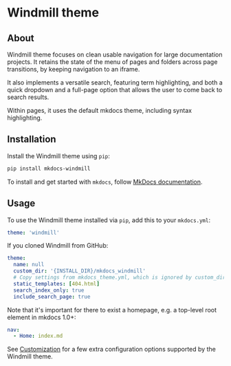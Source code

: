 # Windmill theme

## About

Windmill theme focuses on clean usable navigation for large documentation
projects. It retains the state of the menu of pages and folders across page
transitions, by keeping navigation to an iframe.

It also implements a versatile search, featuring term highlighting, and both a
quick dropdown and a full-page option that allows the user to come back to
search results.

Within pages, it uses the default mkdocs theme, including syntax highlighting.

## Installation

Install the Windmill theme using `pip`:

``` sh
pip install mkdocs-windmill
```

To install and get started with `mkdocs`, follow [MkDocs documentation](http://www.mkdocs.org/#installation).

## Usage

To use the Windmill theme installed via `pip`, add this to your `mkdocs.yml`:

``` yaml
theme: 'windmill'
```

If you cloned Windmill from GitHub:

``` yaml
theme:
  name: null
  custom_dir: '{INSTALL_DIR}/mkdocs_windmill'
  # Copy settings from mkdocs_theme.yml, which is ignored by custom_dir themes.
  static_templates: [404.html]
  search_index_only: true
  include_search_page: true
```

Note that it's important for there to exist a homepage, e.g. a top-level root element in mkdocs 1.0+:
``` yaml
nav:
  - Home: index.md
```

See [Customization](customization.md) for a few extra configuration options
supported by the Windmill theme.
